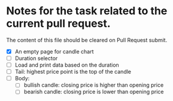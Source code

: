 # Notes for the task related to the current pull request.

The content of this file should be cleared on Pull Request submit.

- [x] An empty page for candle chart
- [ ] Duration selector
- [ ] Load and print data based on the duration
- [ ] Tail: highest price point is the top of the candle
- [ ] Body: 
  - [ ] bullish candle: closing price is higher than opening price
  - [ ] bearish candle: closing price is lower than opening price
